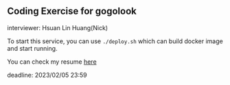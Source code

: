 ## Coding Exercise for gogolook

interviewer: Hsuan Lin Huang(Nick)

To start this service, you can use `./deploy.sh` which can build docker image and start running.

You can check my resume [here](https://drive.google.com/file/d/1YgTCZlvPChvGLlzIaisvE57i3s3J-VAv/view?usp=share_link)


deadline: 2023/02/05 23:59
